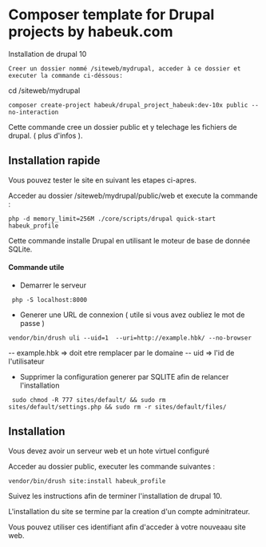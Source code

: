 # Composer template for Drupal projects by habeuk.com

Installation de drupal 10

```
Creer un dossier nommé /siteweb/mydrupal, acceder à ce dossier et executer la commande ci-déssous:
```

cd /siteweb/mydrupal

```
composer create-project habeuk/drupal_project_habeuk:dev-10x public --no-interaction
```

Cette commande cree un dossier public et y telechage les fichiers de drupal. ( plus d'infos ).

## Installation rapide

Vous pouvez tester le site en suivant les etapes ci-apres.

Acceder au dossier /siteweb/mydrupal/public/web et execute la commande :

```
php -d memory_limit=256M ./core/scripts/drupal quick-start habeuk_profile
```

Cette commande installe Drupal en utilisant le moteur de base de donnée SQLite.

#### Commande utile

- Demarrer le serveur

```
 php -S localhost:8000
```

- Generer une URL de connexion ( utile si vous avez oubliez le mot de passe )

```
vendor/bin/drush uli --uid=1  --uri=http://example.hbk/ --no-browser
```

-- example.hbk => doit etre remplacer par le domaine
-- uid => l'id de l'utilisateur

- Supprimer la configuration generer par SQLITE afin de relancer l'installation

```
 sudo chmod -R 777 sites/default/ && sudo rm sites/default/settings.php && sudo rm -r sites/default/files/
```

## Installation

Vous devez avoir un serveur web et un hote virtuel configuré

Acceder au dossier public, executer les commande suivantes :

```
vendor/bin/drush site:install habeuk_profile
```

Suivez les instructions afin de terminer l'installation de drupal 10.

L'installation du site se termine par la creation d'un compte adminitrateur.

Vous pouvez utiliser ces identifiant afin d'acceder à votre nouveaau site web.
